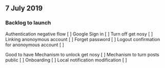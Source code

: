 ## 7 July 2019 ##
### Backlog to launch ###
Authentication negative flow [ ]
Google Sign in [ ]
Turn off get nosy [ ]
Linking anonoymous account [ ]
Forget password [ ]
Logout confirmation for anonoymous account [ ]


Good to have
Mechanism to unlock get nosy [ ]
    Mechanism to turn posts public [ ]
Onboarding [ ]
Local notification modification [ ]
